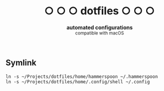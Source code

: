 <h1 align="center">○ ○ ○ dotfiles ○ ○ ○</h1>
<p align="center">
  <b>automated configurations</b><br/>
  <sub>compatible with macOS</sub>
</p>
<br />

## Symlink

```shell
ln -s ~/Projects/dotfiles/home/hammerspoon ~/.hammerspoon
ln -s ~/Projects/dotfiles/home/.config/shell ~/.config
```